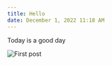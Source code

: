 ```yaml
---
title: Hello
date: December 1, 2022 11:18 AM
---
```

T﻿oday is a good day

![First post](/uploads/tiktok.png "Hello")